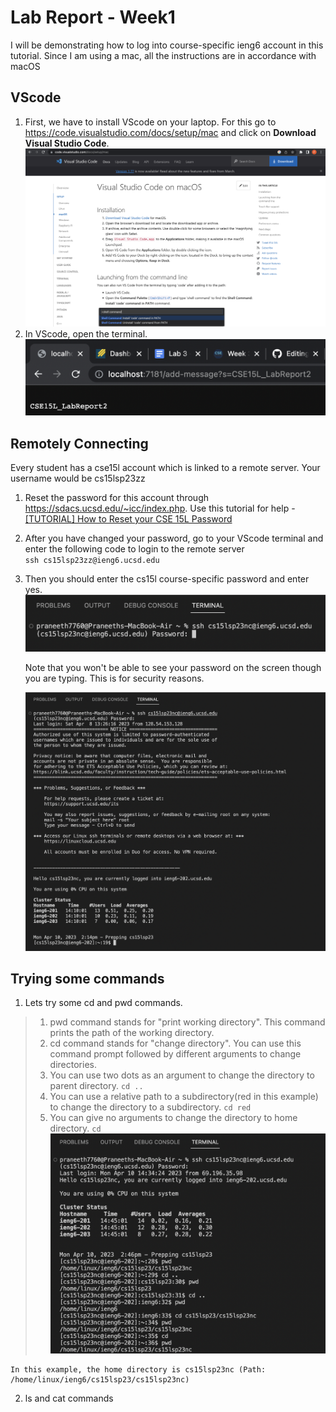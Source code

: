 # Lab Report - Week1
I will be demonstrating how to log into course-specific ieng6 account in this tutorial. Since I am using a mac, all the instructions are in accordance with macOS
## VScode
1. First, we have to install VScode on your laptop. For this go to <https://code.visualstudio.com/docs/setup/mac> and click on **Download Visual Studio Code**.
![Image](S1.png)
2. In VScode, open the terminal.
![Terminal](S2.png)


## Remotely Connecting
Every student has a cse15l account which is linked to a remote server. Your username would be cs15lsp23zz
1. Reset the password for this account through <https://sdacs.ucsd.edu/~icc/index.php>. Use this tutorial for help - [[TUTORIAL] How to Reset your CSE 15L Password](https://drive.google.com/file/d/17IDZn8Qq7Q0RkYMxdiIR0o6HJ3B5YqSW/view?usp=share_link)
2. After you have changed your password, go to your VScode terminal and enter the following code to login to the remote server\
    ```ssh cs15lsp23zz@ieng6.ucsd.edu```
3. Then you should enter the cs15l course-specific password and enter yes.
    ![Loging in to the remote server](S4.png)
    
    Note that you won't be able to see your password on the screen though you are typing. This is for security reasons.
    
    
    ![Login message](S3.png)

## Trying some commands
1. Lets try some cd and pwd commands.
> 1. pwd command stands for "print working directory". This command prints the path of the working directory.
> 2. cd command stands for "change directory". You can use this command prompt followed by different arguments to change directories.
> 3. You can use two dots as an argument to change the directory to parent directory. ```cd ..``` 
> 4. You can use a relative path to a subdirectory(red in this example) to change the directory to a subdirectory. ```cd red```
> 5. You can give no arguments to change the directory to home directory. ```cd```
![cd and pwd commands](S5.png)

    In this example, the home directory is cs15lsp23nc (Path: /home/linux/ieng6/cs15lsp23/cs15lsp23nc)

2. ls and cat commands
